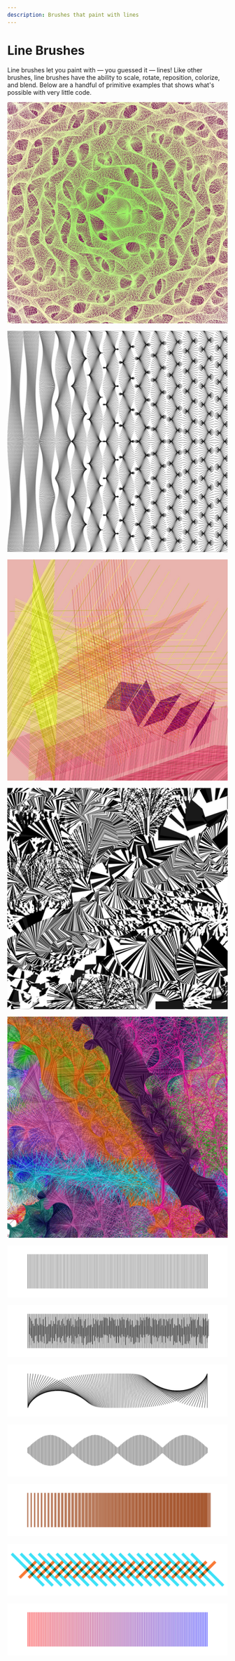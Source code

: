 ```yaml
---
description: Brushes that paint with lines
---
```


# Line Brushes

Line brushes let you paint with — you guessed it — lines! Like other brushes, line brushes have the ability to scale, rotate, reposition, colorize, and blend. Below are a handful of primitive examples that shows what's possible with very little code.

![](../../.gitbook/assets/image%20%286%29.png)

![](../../.gitbook/assets/image%20%285%29.png)

![](../../.gitbook/assets/image%20%283%29.png)

![](../../.gitbook/assets/image%20%281%29.png)

![](../../.gitbook/assets/image%20%284%29.png)

![](../../.gitbook/assets/4a3650.jpeg)

![](../../.gitbook/assets/275290%20%282%29.jpeg)

![](../../.gitbook/assets/f13716.jpeg)

![](../../.gitbook/assets/3904cf%20%282%29.jpeg)

![](../../.gitbook/assets/4c2d2c%20%281%29.jpeg)

![](../../.gitbook/assets/de8341%20%281%29.jpeg)

![](../../.gitbook/assets/658566.jpeg)


